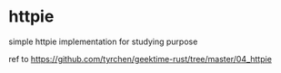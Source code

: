 # httpie

simple httpie implementation for studying purpose 

ref to https://github.com/tyrchen/geektime-rust/tree/master/04_httpie